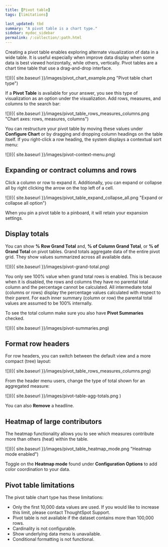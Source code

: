 ```yaml
---
title: [Pivot table]
tags: [limitations]

last_updated: tbd
summary: "A pivot table is a chart type."
sidebar: mydoc_sidebar
permalink: /:collection/:path.html
---
```

Creating a pivot table enables exploring alternate visualization of data in a
wide table. It is useful especially when improve data display when some data is
best viewed horizontally, while others, vertically. Pivot tables are a chart
time table that use a drag-and-drop interface.  

 ![]({{ site.baseurl }}/images/pivot_chart_example.png "Pivot table chart type")

If a **Pivot Table** is available for your answer, you see this type of
visualization as an option under the visualization. Add rows, measures, and
columns to the search bar:

 ![]({{ site.baseurl }}/images/pivot_table_rows_measures_columns.png "Chart axes: rows, measures, columns")


You can restructure your pivot table by moving these values under **Configure
Chart** or by dragging and dropping column headings on the table itself. If you
right-click a row heading, the system displays a contextual sort menu:

![]({{ site.baseurl }}/images/pivot-context-menu.png)


## Expanding or contract columns and rows

Click a column or row to expand it. Additionally, you can expand or collapse all
by right clicking the arrow on the top left of a cell.

![]({{ site.baseurl }}/images/pivot_table_expand_collapse_all.png "Expand or collapse all option")

When you pin a pivot table to a pinboard, it will retain your expansion settings.

## Display totals

You can show **% Row Grand Total** and, **% of Column Grand Total**, or **% of
Grand Total** on pivot tables. Grand  totals aggregate data of the entire pivot
grid. They show values summarized across all available data.

![]({{ site.baseurl }}/images/pivot-grand-total.png)

You only see 100% value when grand total rows is enabled. This is because when
it is disabled, the rows and columns they have no parental total column and the
percentage cannot be calculated. All intermediate total (columns or rows)
display the percentage values calculated with respect to their parent. For each
inner summary (column or row) the parental total values are assumed to be 100%
internally.

To see the total column make sure you also have **Pivot Summaries** checked.

![]({{ site.baseurl }}/images/pivot-summaries.png)

## Format row headers

For row headers, you can switch between the default view and a more compact
(tree) layout:

![]({{ site.baseurl }}/images/pivot_table_rows_measures_columns.png)

From the header menu users, change the type of total shown for an aggregated
measure:

![]({{ site.baseurl }}/images/pivot-table-agg-totals.png )

You can also **Remove** a headline.

## Heatmap of large contributors

The heatmap functionality allows you to see which measures contribute more than
others (heat) within the table.

![]({{ site.baseurl }}/images/pivot_table_heatmap_mode.png "Heatmap mode enabled")

Toggle on the **Heatmap mode** found under **Configuration Options** to add
color coordination to your data.

## Pivot table limitations

The pivot table chart type has these limitations:

- Only the first 10,000 data values are used. If you would like to increase this limit, please contact ThoughtSpot Support.
- Pivot table is not available if the dataset contains more than 100,000 rows.
- Cardinality is not configurable.
- Show underlying data menu is unavailable.
- Conditional formatting is not functional.
